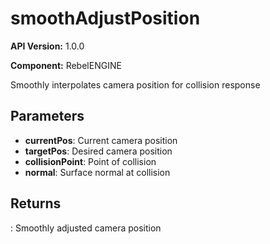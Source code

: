 # smoothAdjustPosition

**API Version:** 1.0.0

**Component:** RebelENGINE

Smoothly interpolates camera position for collision response

## Parameters

- **currentPos**: Current camera position
- **targetPos**: Desired camera position
- **collisionPoint**: Point of collision
- **normal**: Surface normal at collision

## Returns

: Smoothly adjusted camera position

